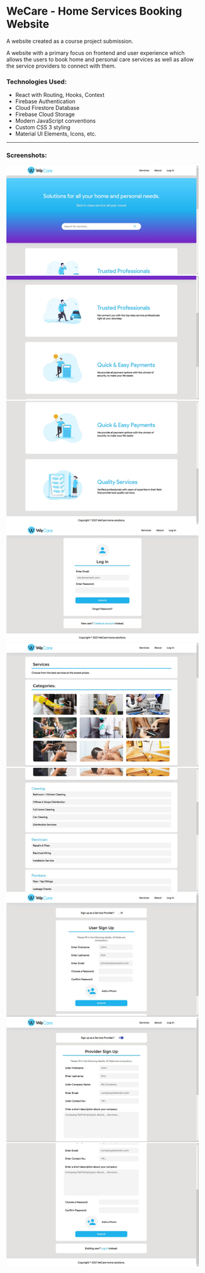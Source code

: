 # WeCare - Home Services Booking Website #

A website created as a course project submission.  

A website with a primary focus on frontend and user experience which allows the users to book home and personal care services as well as allow the service providers to connect with them.  

### Technologies Used: ###
* React with Routing, Hooks, Context  
* Firebase Authentication  
* Cloud Firestore Database
* Firebase Cloud Storage
* Modern JavaScript conventions  
* Custom CSS 3 styling  
* Material UI Elements, Icons, etc.  

- - - -

### Screenshots: ###

<img src="https://github.com/Harshit-Sonawala/we-care/blob/master/screenshots/home1.jpg">  
<img src="https://github.com/Harshit-Sonawala/we-care/blob/master/screenshots/home2.jpg">  
<img src="https://github.com/Harshit-Sonawala/we-care/blob/master/screenshots/home3.jpg">  
<img src="https://github.com/Harshit-Sonawala/we-care/blob/master/screenshots/login.jpg">  
<img src="https://github.com/Harshit-Sonawala/we-care/blob/master/screenshots/services1.jpg">  
<img src="https://github.com/Harshit-Sonawala/we-care/blob/master/screenshots/services2.jpg">  
<img src="https://github.com/Harshit-Sonawala/we-care/blob/master/screenshots/signup1.jpg">  
<img src="https://github.com/Harshit-Sonawala/we-care/blob/master/screenshots/signup2.jpg">  
<img src="https://github.com/Harshit-Sonawala/we-care/blob/master/screenshots/signup3.jpg">  
 
